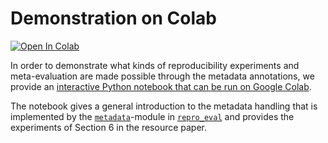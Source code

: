# Demonstration on Colab

[![Open In Colab](https://colab.research.google.com/assets/colab-badge.svg)](https://colab.research.google.com/github/irgroup/ir_metadata/blob/master/resources/demo.ipynb)

In order to demonstrate what kinds of reproducibility experiments and meta-evaluation are made possible through the metadata annotations, we provide an [interactive Python notebook that can be run on Google Colab](https://colab.research.google.com/github/irgroup/ir_metadata/blob/master/resources/demo.ipynb).

The notebook gives a general introduction to the metadata handling that is implemented by the [`metadata`](https://github.com/irgroup/repro_eval/blob/8799a61611b39dd798df2767370c1dca4ce9792f/repro_eval/metadata.py)-module in [`repro_eval`](https://github.com/irgroup/repro_eval) and provides the experiments of Section 6 in the resource paper.